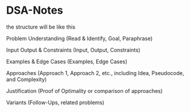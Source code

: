 # DSA-Notes
the structure will be like this

Problem Understanding (Read & Identify, Goal, Paraphrase)

Input Output & Constraints (Input, Output, Constraints)

Examples & Edge Cases (Examples, Edge Cases)

Approaches (Approach 1, Approach 2, etc., including Idea, Pseudocode, and Complexity)

Justification (Proof of Optimality or comparison of approaches)

Variants (Follow-Ups, related problems)